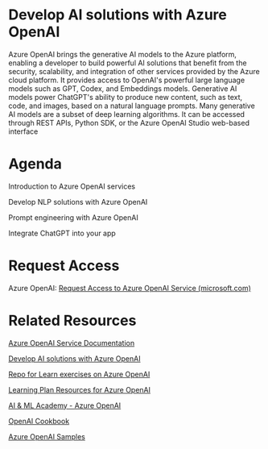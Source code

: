 # Develop AI solutions with Azure OpenAI
Azure OpenAI brings the generative AI models to the Azure platform, enabling a developer to build powerful AI solutions that benefit from the security, scalability, and integration of other services provided by the Azure cloud platform. It provides access to OpenAI's powerful large language models such as GPT, Codex, and Embeddings models. Generative AI models power ChatGPT's ability to produce new content, such as text, code, and images, based on a natural language prompts. Many generative AI models are a subset of deep learning algorithms. It can be accessed through REST APIs, Python SDK, or the Azure OpenAI Studio web-based interface

# Agenda 
Introduction to Azure OpenAI services

Develop NLP solutions with Azure OpenAI

Prompt engineering with Azure OpenAI

Integrate ChatGPT into your app

# Request Access
Azure OpenAI: [Request Access to Azure OpenAI Service (microsoft.com)](https://customervoice.microsoft.com/Pages/ResponsePage.aspx?id=v4j5cvGGr0GRqy180BHbR7en2Ais5pxKtso_Pz4b1_xUOFA5Qk1UWDRBMjg0WFhPMkIzTzhKQ1dWNyQlQCN0PWcu)

# Related Resources
[Azure OpenAI Service Documentation](https://learn.microsoft.com/en-us/azure/cognitive-services/openai/)

[Develop AI solutions with Azure OpenAI](https://learn.microsoft.com/en-us/training/paths/develop-ai-solutions-azure-openai/)

[Repo for Learn exercises on Azure OpenAI](https://github.com/MicrosoftLearning/mslearn-openai)

[Learning Plan Resources for Azure OpenAI](https://microsoft.github.io/PartnerResources/azure/data-analytics-ai/openai)

[AI & ML Academy - Azure OpenAI](https://microsoft.github.io/PartnerResources/skilling/ai-ml-academy/openai)

[OpenAI Cookbook](https://github.com/openai/openai-cookbook)

[Azure OpenAI Samples](https://github.com/Azure/azure-openai-samples)





